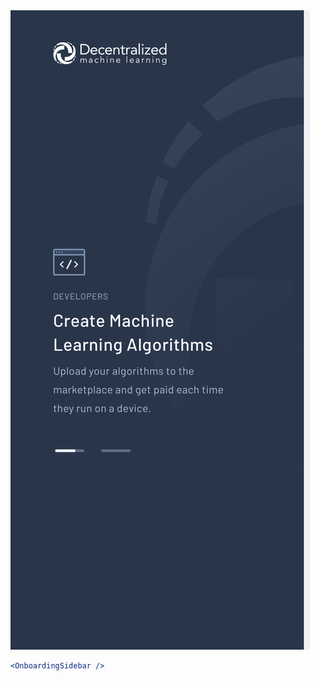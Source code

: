 <div class="references">
  <div class="reference">
    <a href="public/images/components/OnboardingSidebar/1.png">
      <img src="public/images/components/OnboardingSidebar/1.png" alt="OnboardingSidebar 1" />
    </a>
  </div>
</div>

```jsx
<OnboardingSidebar />
```
